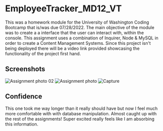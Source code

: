 # EmployeeTracker_MD12_VT
This was a homework module for the University of Washington Coding Bootcamp that is/was due 07/28/2022. The main objective of the module was to create a a interface that the user can interact with, within the console. This assignment uses a combination of Inquirer, Node &amp; MySQL in order to create a Content Management Systems. Since this project isn't being deployed there will be a video link provided showcasing the functionality of the project first hand.


## Screenshots

![Assignment photo 02](https://user-images.githubusercontent.com/31176226/185780306-5ddef542-6afe-4006-a3e6-e0176ceaf59c.PNG)
![Assignment photo](https://user-images.githubusercontent.com/31176226/185780308-fb19792e-e11a-412c-8a40-77442686b2b7.PNG)
![Capture](https://user-images.githubusercontent.com/31176226/185780310-ebbd107c-4a4b-433f-8713-6f8caa2f616c.PNG)

## Confidence

This one took me way longer than it really should have but now I feel much more comfortable with with database manipulation. Almost caught up with the rest of the assignments! Super excited really feels like I am absorbing this information.
